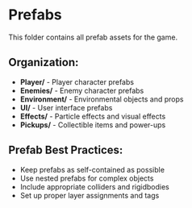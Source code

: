 # Prefabs

This folder contains all prefab assets for the game.

## Organization:
- **Player/** - Player character prefabs
- **Enemies/** - Enemy character prefabs
- **Environment/** - Environmental objects and props
- **UI/** - User interface prefabs
- **Effects/** - Particle effects and visual effects
- **Pickups/** - Collectible items and power-ups

## Prefab Best Practices:
- Keep prefabs as self-contained as possible
- Use nested prefabs for complex objects
- Include appropriate colliders and rigidbodies
- Set up proper layer assignments and tags